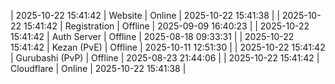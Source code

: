 | 2025-10-22 15:41:42 | Website | Online | 2025-10-22 15:41:38 |
| 2025-10-22 15:41:42 | Registration | Offline | 2025-09-09 16:40:23 |
| 2025-10-22 15:41:42 | Auth Server | Offline | 2025-08-18 09:33:31 |
| 2025-10-22 15:41:42 | Kezan (PvE) | Offline | 2025-10-11 12:51:30 |
| 2025-10-22 15:41:42 | Gurubashi (PvP) | Offline | 2025-08-23 21:44:06 |
| 2025-10-22 15:41:42 | Cloudflare | Online | 2025-10-22 15:41:38 |
